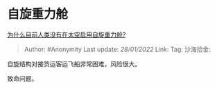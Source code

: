 # 自旋重力舱
[为什么目前人类没有在太空启用自旋重力舱?](https://www.zhihu.com/question/393984351/answer/1973552488)

> Author: #Anonymity
> Last update: *28/01/2022*
> Link:
> Tag:
> 沙海拾金:

自旋结构对接货运客运飞船非常困难，风险很大。

致命问题。
